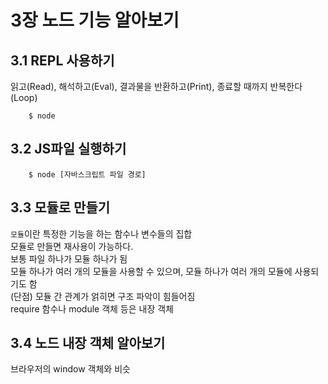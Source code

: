 # 3장 노드 기능 알아보기

## 3.1 REPL 사용하기
읽고(Read), 해석하고(Eval), 결과물을 반환하고(Print), 종료할 때까지 반복한다(Loop)
```
    $ node
```

## 3.2 JS파일 실행하기
```
    $ node [자바스크립트 파일 경로]
```
## 3.3 모듈로 만들기
`모듈`이란 특정한 기능을 하는 함수나 변수들의 집합   
모듈로 만들면 재사용이 가능하다.   
보통 파일 하나가 모듈 하나가 됨   
모듈 하나가 여러 개의 모듈을 사용할 수 있으며, 모듈 하나가 여러 개의 모듈에 사용되기도 함   
(단점) 모듈 간 관계가 얽히면 구조 파악이 힘들어짐   
require 함수나 module 객체 등은 내장 객체 

## 3.4 노드 내장 객체 알아보기
브라우저의 window 객체와 비슷